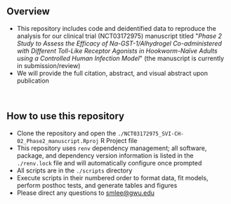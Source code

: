 
## Overview
- This repository includes code and deidentified data to reproduce the analysis for our clinical trial (NCT03172975) manuscript titled "<em>Phase 2 Study to Assess the Efficacy of Na-GST-1/Alhydrogel Co-administered with Different Toll-Like Receptor Agonists in Hookworm-Naïve Adults using a Controlled Human Infection Model</em>" (the manuscript is currently in submission/review) 
- We will provide the full citation, abstract, and visual abstract upon publication
<br>  

## How to use this repository

- Clone the repository and open the `./NCT03172975_SVI-CH-02_Phase2_manuscript.Rproj` R Project file
- This repository uses `renv` dependency management; all software, package, and dependency version information is listed in the `./renv.lock` file and will automatically configure once prompted
- All scripts are in the `./scripts` directory
- Execute scripts in their numbered order to format data, fit models, perform posthoc tests, and generate tables and figures
- Please direct any questions to smlee@gwu.edu
<br>  
<br> 
